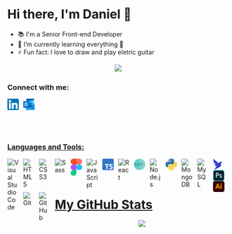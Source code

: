 # Hi there, I'm Daniel 👋

- 📚 I'm a Senior Front-end Developer
- 🌱 I’m currently learning everything 🤣
- ⚡ Fun fact: I love to draw and play eletric guitar

<p align="center"><img src="https://user-images.githubusercontent.com/48137972/165411246-644acc5b-8801-4450-bdf4-a384d6bac447.svg"></p>

### Connect with me:


  <a align="left" href="https://www.linkedin.com/in/dansousamelo/" /><img align="left" width="26px" height="26px" src="./img/linkedin.png" style="padding-right:10px;"/>
  <a align="left" href="mailto:daniel_sousa.unb@outlook.com/" /><img width="26px" height="26px" src="./img/out.png" style="padding-right:10px;"/> 


<br />
<br />

### Languages and Tools:

<img align="left" alt="Visual Studio Code" width="26px" src="https://cdn.jsdelivr.net/gh/devicons/devicon/icons/vscode/vscode-original.svg" style="padding-right:10px;" />
<img align="left" alt="HTML5" width="26px" src="https://cdn.jsdelivr.net/gh/devicons/devicon/icons/html5/html5-original.svg" style="padding-right:10px;" />
<img align="left" alt="CSS3" width="26px" src="https://cdn.jsdelivr.net/gh/devicons/devicon/icons/css3/css3-original.svg" style="padding-right:10px;" />
<img align="left" alt="Sass" width="26px" src="https://cdn.jsdelivr.net/gh/devicons/devicon/icons/sass/sass-original.svg" style="padding-right:10px;" />
<img align="left" alt="Figma" width="26px" src="./img/Figma-logo.svg" style="padding-right:10px;" />
<img align="left" alt="JavaScript" width="26px" src="https://cdn.jsdelivr.net/gh/devicons/devicon/icons/javascript/javascript-original.svg" style="padding-right:10px;" />
<img align="left" alt="Typescript" width="26px" src="./img/typescript.png"style="padding-right:10px;" />
<img align="left" alt="React" width="26px" src="https://cdn.jsdelivr.net/gh/devicons/devicon/icons/react/react-original.svg" style="padding-right:10px;" />
<img align="left" alt="Next" width="26px" src="./img/nextl.png" style="padding-right:10px;" />
<img align="left" alt="Node.js" width="26px" src="https://cdn.jsdelivr.net/gh/devicons/devicon/icons/nodejs/nodejs-original.svg" style="padding-right:10px;" />
<img align="left" alt="Python" width="26px" src="./img/python.png" style="padding-right:10px;" />
<img align="left" alt="MongoDB" width="26px" src="https://cdn.jsdelivr.net/gh/devicons/devicon/icons/mongodb/mongodb-original.svg" style="padding-right:10px;" />
<img align="left" alt="MySQL" width="26px" src="https://cdn.jsdelivr.net/gh/devicons/devicon/icons/mysql/mysql-original.svg" style="padding-right:10px;" />
<img align="left" alt="FaunaDB" width="26px" src="./img/faunadb.png" style="padding-right:10px;" />
<img align="left" alt="Photoshop" width="26px" src="./img/photo.png" style="padding-right:10px;" />
<img align="left" alt="Illustrator" width="26px" src="./img/ai.png" style="padding-right:10px;" />
<img align="left" alt="Git" width="26px" src="https://cdn.jsdelivr.net/gh/devicons/devicon/icons/git/git-original.svg" style="padding-right:10px;" />
<img align="left" alt="GitHub" width="26px" src="https://user-images.githubusercontent.com/3369400/139447912-e0f43f33-6d9f-45f8-be46-2df5bbc91289.png" style="padding-right:10px;" />

<br />
<br />

---
# My GitHub Stats

<p align="center"><img src="https://github-readme-stats.vercel.app/api?username=dansousamelo&show_icons=true&hide_border=true&&count_private=true&include_all_commits=true"></p>

